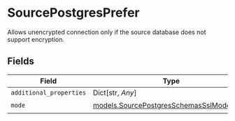 # SourcePostgresPrefer

Allows unencrypted connection only if the source database does not support encryption.


## Fields

| Field                                                                                    | Type                                                                                     | Required                                                                                 | Description                                                                              |
| ---------------------------------------------------------------------------------------- | ---------------------------------------------------------------------------------------- | ---------------------------------------------------------------------------------------- | ---------------------------------------------------------------------------------------- |
| `additional_properties`                                                                  | Dict[str, *Any*]                                                                         | :heavy_minus_sign:                                                                       | N/A                                                                                      |
| `mode`                                                                                   | [models.SourcePostgresSchemasSslModeMode](../models/sourcepostgresschemassslmodemode.md) | :heavy_check_mark:                                                                       | N/A                                                                                      |